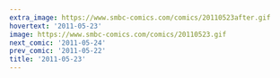 ```yaml
---
extra_image: https://www.smbc-comics.com/comics/20110523after.gif
hovertext: '2011-05-23'
image: https://www.smbc-comics.com/comics/20110523.gif
next_comic: '2011-05-24'
prev_comic: '2011-05-22'
title: '2011-05-23'
---
```



